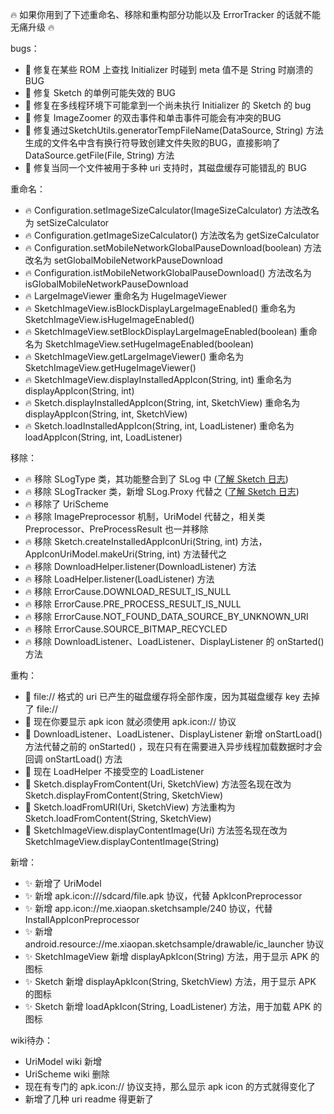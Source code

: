 :fire: 如果你用到了下述重命名、移除和重构部分功能以及 ErrorTracker 的话就不能无痛升级 :fire: 

bugs：
* :bug: 修复在某些 ROM 上查找 Initializer 时碰到 meta 值不是 String 时崩溃的 BUG
* :bug: 修复 Sketch 的单例可能失效的 BUG
* :bug: 修复在多线程环境下可能拿到一个尚未执行 Initializer 的 Sketch 的 bug
* :bug: 修复 ImageZoomer 的双击事件和单击事件可能会有冲突的BUG
* :bug: 修复通过SketchUtils.generatorTempFileName(DataSource, String) 方法生成的文件名中含有换行符导致创建文件失败的BUG，直接影响了 DataSource.getFile(File, String) 方法
* :bug: 修复当同一个文件被用于多种 uri 支持时，其磁盘缓存可能错乱的 BUG

重命名：
* :fire: Configuration.setImageSizeCalculator(ImageSizeCalculator) 方法改名为 setSizeCalculator
* :fire: Configuration.getImageSizeCalculator() 方法改名为 getSizeCalculator
* :fire: Configuration.setMobileNetworkGlobalPauseDownload(boolean) 方法改名为 setGlobalMobileNetworkPauseDownload
* :fire: Configuration.istMobileNetworkGlobalPauseDownload() 方法改名为 isGlobalMobileNetworkPauseDownload
* :fire: LargeImageViewer 重命名为 HugeImageViewer 
* :fire: SketchImageView.isBlockDisplayLargeImageEnabled() 重命名为 SketchImageView.isHugeImageEnabled() 
* :fire: SketchImageView.setBlockDisplayLargeImageEnabled(boolean) 重命名为 SketchImageView.setHugeImageEnabled(boolean) 
* :fire: SketchImageView.getLargeImageViewer() 重命名为 SketchImageView.getHugeImageViewer() 
* :fire: SketchImageView.displayInstalledAppIcon(String, int) 重命名为 displayAppIcon(String, int)
* :fire: Sketch.displayInstalledAppIcon(String, int, SketchView) 重命名为 displayAppIcon(String, int, SketchView)
* :fire: Sketch.loadInstalledAppIcon(String, int, LoadListener) 重命名为 loadAppIcon(String, int, LoadListener)

移除：
* :fire: 移除 SLogType 类，其功能整合到了 SLog 中 ([了解 Sketch 日志])
* :fire: 移除 SLogTracker 类，新增 SLog.Proxy 代替之 ([了解 Sketch 日志])
* :fire: 移除了 UriScheme
* :fire: 移除 ImagePreprocessor 机制，UriModel 代替之，相关类 Preprocessor、PreProcessResult 也一并移除
* :fire: 移除 Sketch.createInstalledAppIconUri(String, int) 方法，AppIconUriModel.makeUri(String, int) 方法替代之
* :fire: 移除 DownloadHelper.listener(DownloadListener) 方法
* :fire: 移除 LoadHelper.listener(LoadListener) 方法
* :fire: 移除 ErrorCause.DOWNLOAD_RESULT_IS_NULL
* :fire: 移除 ErrorCause.PRE_PROCESS_RESULT_IS_NULL
* :fire: 移除 ErrorCause.NOT_FOUND_DATA_SOURCE_BY_UNKNOWN_URI
* :fire: 移除 ErrorCause.SOURCE_BITMAP_RECYCLED
* :fire: 移除 DownloadListener、LoadListener、DisplayListener 的 onStarted() 方法

重构：
* :hammer: file:// 格式的 uri 已产生的磁盘缓存将全部作废，因为其磁盘缓存 key 去掉了 file://
* :hammer: 现在你要显示 apk icon 就必须使用 apk.icon:// 协议
* :hammer: DownloadListener、LoadListener、DisplayListener 新增 onStartLoad() 方法代替之前的 onStarted() ，现在只有在需要进入异步线程加载数据时才会回调 onStartLoad() 方法
* :hammer: 现在 LoadHelper 不接受空的 LoadListener
* :hammer: Sketch.displayFromContent(Uri, SketchView) 方法签名现在改为 Sketch.displayFromContent(String, SketchView)
* :hammer: Sketch.loadFromURI(Uri, SketchView) 方法重构为 Sketch.loadFromContent(String, SketchView)
* :hammer: SketchImageView.displayContentImage(Uri) 方法签名现在改为 SketchImageView.displayContentImage(String)

新增：
* :sparkles: 新增了 UriModel
* :sparkles: 新增 apk.icon:///sdcard/file.apk 协议，代替 ApkIconPreprocessor
* :sparkles: 新增 app.icon://me.xiaopan.sketchsample/240 协议，代替 InstallAppIconPreprocessor
* :sparkles: 新增 android.resource://me.xiaopan.sketchsample/drawable/ic_launcher 协议
* :sparkles: SketchImageView 新增 displayApkIcon(String) 方法，用于显示 APK 的图标
* :sparkles: Sketch 新增 displayApkIcon(String, SketchView) 方法，用于显示 APK 的图标
* :sparkles: Sketch 新增 loadApkIcon(String, LoadListener) 方法，用于加载 APK 的图标

wiki待办：
* UriModel wiki 新增
* UriScheme wiki 删除
* 现在有专门的 apk.icon:// 协议支持，那么显示 apk icon 的方式就得变化了
* 新增了几种 uri readme 得更新了


[了解 Sketch 日志]: ../wiki/log.md



